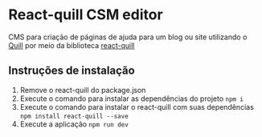 # React-quill CSM editor

CMS para criação de páginas de ajuda para um blog ou site utilizando o [Quill](https://quilljs.com/) por meio da biblioteca [react-quill](https://github.com/zenoamaro/react-quill)

## Instruções de instalação
1. Remove o react-quill do package.json
2. Execute o comando para instalar as dependências do projeto ```npm i```
3. Execute o comando para instalar o react-quill com suas dependências ```npm install react-quill --save```
4. Execute a aplicação ```npm run dev```